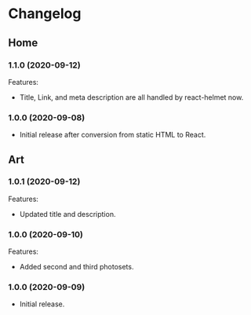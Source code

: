 # Changelog

## Home

### 1.1.0 (2020-09-12)

Features:

- Title, Link, and meta description are all handled by react-helmet now.

### 1.0.0 (2020-09-08)

- Initial release after conversion from static HTML to React.

## Art

### 1.0.1 (2020-09-12)

Features:

- Updated title and description.

### 1.0.0 (2020-09-10)

Features:

- Added second and third photosets.

### 1.0.0 (2020-09-09)

- Initial release.
